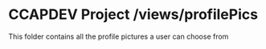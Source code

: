 # CCAPDEV Project /views/profilePics
This folder contains all the profile pictures a user can choose from
